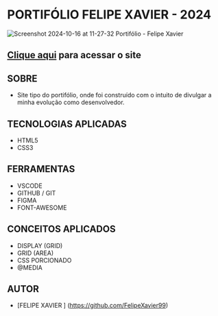 # **PORTIFÓLIO FELIPE XAVIER - 2024**



![Screenshot 2024-10-16 at 11-27-32 Portifólio - Felipe Xavier](https://github.com/user-attachments/assets/1041e737-7584-4a11-8481-225c3e3aa155)

    

## [Clique aqui](https://portifolio-felipe-xavier.netlify.app/) para acessar o site

## **SOBRE**

- Site tipo do portifólio, onde foi construído com o intuito de divulgar a minha evolução como desenvolvedor.



## **TECNOLOGIAS APLICADAS**

- HTML5
- CSS3


## **FERRAMENTAS**

- VSCODE
- GITHUB / GIT
- FIGMA
- FONT-AWESOME


## **CONCEITOS APLICADOS**

- DISPLAY (GRID)
- GRID (AREA)
- CSS PORCIONADO
- @MEDIA

## **AUTOR**

- [FELIPE XAVIER ] (https://github.com/FelipeXavier99)

